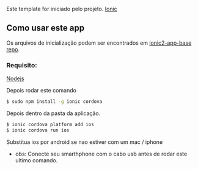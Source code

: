 Este template for iniciado pelo projeto. [Ionic](http://ionicframework.com/docs/) 

## Como usar este app

Os arquivos de inicialização podem ser encontrados em [ionic2-app-base repo](https://github.com/ionic-team/ionic2-app-base).

### Requisito:

[Nodejs](https://nodejs.org/en/)

Depois rodar este comando

```bash
$ sudo npm install -g ionic cordova
```

Depois dentro da pasta da aplicação.

```bash
$ ionic cordova platform add ios
$ ionic cordova run ios
```

Substitua ios por android se nao estiver com um mac / iphone

* obs: Conecte seu smarthphone com o cabo usb antes de rodar este ultimo comando.